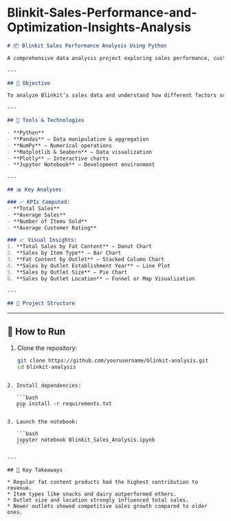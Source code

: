 # Blinkit-Sales-Performance-and-Optimization-Insights-Analysis


```markdown
# 📦 Blinkit Sales Performance Analysis Using Python

A comprehensive data analysis project exploring sales performance, customer ratings, and outlet characteristics for Blinkit — a grocery delivery platform. This project leverages Python to derive actionable insights from retail data using KPIs and visualizations.

---

## 📌 Objective

To analyze Blinkit’s sales data and understand how different factors such as item type, fat content, outlet size, and location influence total sales, average sales, and customer satisfaction.

---

## 🧰 Tools & Technologies

- **Python**
- **Pandas** – Data manipulation & aggregation
- **NumPy** – Numerical operations
- **Matplotlib & Seaborn** – Data visualization
- **Plotly** – Interactive charts
- **Jupyter Notebook** – Development environment

---

## 📊 Key Analyses

### ✅ KPIs Computed:
- **Total Sales**
- **Average Sales**
- **Number of Items Sold**
- **Average Customer Rating**

### 📈 Visual Insights:
1. **Total Sales by Fat Content** – Donut Chart
2. **Sales by Item Type** – Bar Chart
3. **Fat Content by Outlet** – Stacked Column Chart
4. **Sales by Outlet Establishment Year** – Line Plot
5. **Sales by Outlet Size** – Pie Chart
6. **Sales by Outlet Location** – Funnel or Map Visualization

---

## 📁 Project Structure

```


---

## 🚀 How to Run

1. Clone the repository:
   ```bash
   git clone https://github.com/yourusername/blinkit-analysis.git
   cd blinkit-analysis
````

2. Install dependencies:

   ```bash
   pip install -r requirements.txt
   ```

3. Launch the notebook:

   ```bash
   jupyter notebook Blinkit_Sales_Analysis.ipynb
   ```

---

## 📌 Key Takeaways

* Regular fat content products had the highest contribution to revenue.
* Item types like snacks and dairy outperformed others.
* Outlet size and location strongly influenced total sales.
* Newer outlets showed competitive sales growth compared to older ones.


